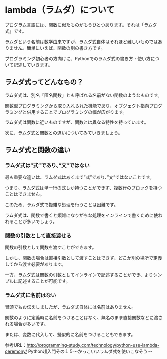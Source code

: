 # lambda（ラムダ）について
プログラム言語には、関数に似たものがもうひとつあります。それは「ラムダ式」です。

ラムダという名前は数学由来ですが、ラムダ式自体はそれほど難しいものではありません。簡単にいえば、関数の別の書き方です。

プログラミング初心者の方向けに、Pythonでのラムダ式の書き方・使い方について記述していきます。


## ラムダ式ってどんなもの？
ラムダ式は、別名「匿名関数」とも呼ばれる名前がない関数のようなものです。

関数型プログラミングから取り入れられた機能であり、オブジェクト指向プログラミングと併用することでプログラミングの幅が広がります。

ラムダ式は関数に近いものですが、関数とは異なる特性を持っています。

次に、ラムダ式と関数との違いについてみていきましょう。

## ラムダ式と関数の違い
### ラムダ式は”式”であり、”文”ではない

最も重要な違いは、ラムダ式はあくまで”式”であり、”文”ではないことです。

つまり、ラムダ式は単一行の式しか持つことができず、複数行のブロックを持つことはできません。

このため、ラムダ式で複雑な処理を行うことは困難です。

ラムダ式は、関数で書くと煩雑になりがちな処理をインラインで書くために使われることが多いでしょう。

### 関数の引数として直接渡せる

関数の引数として関数を渡すことができます。

しかし、関数の場合は直接引数として渡すことはできず、どこか別の場所で定義してから渡す必要があります。

一方、ラムダ式は関数の引数としてインラインで記述することができ、よりシンプルに記述することが可能です。

### ラムダ式に名前はない

冒頭でもお伝えしましたが、ラムダ式自体には名前はありません。

関数のように定義時に名前をつけることはなく、無名のまま直接関数などに渡される場合が多いです。

または、変数に代入して、擬似的に名前をつけることもできます。




参考URL：http://programming-study.com/technology/python-use-lambda-ceremony/
Python超入門その１５〜かっこいいラムダ式を使いこなそう〜

